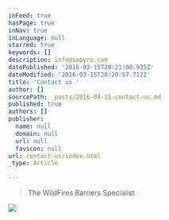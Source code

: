 ```yaml
---
inFeed: true
hasPage: true
inNav: true
inLanguage: null
starred: true
keywords: []
description: info@sapyro.com
datePublished: '2016-03-15T20:21:00.935Z'
dateModified: '2016-03-15T20:20:57.712Z'
title: 'Contact us '
author: []
sourcePath: _posts/2016-03-15-contact-us.md
published: true
authors: []
publisher:
  name: null
  domain: null
  url: null
  favicon: null
url: contact-us/index.html
_type: Article

---
```

> The WildFires Barriers Specialist

![](https://the-grid-user-content.s3-us-west-2.amazonaws.com/e3626878-bb73-4679-9e50-3f2244187596.png)